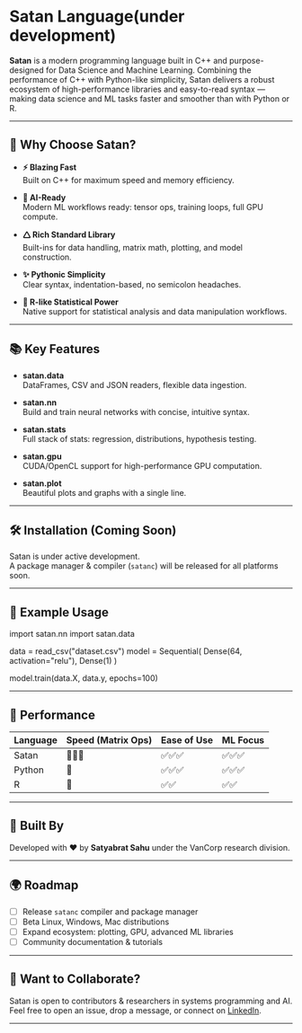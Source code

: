 # Satan Language(under development)

**Satan** is a modern programming language built in C++ and purpose-designed for Data Science and Machine Learning. Combining the performance of C++ with Python-like simplicity, Satan delivers a robust ecosystem of high-performance libraries and easy-to-read syntax — making data science and ML tasks faster and smoother than with Python or R.

---

## 🚀 Why Choose Satan?

- **⚡ Blazing Fast**  
  Built on C++ for maximum speed and memory efficiency.

- **🧠 AI-Ready**  
  Modern ML workflows ready: tensor ops, training loops, full GPU compute.

- **🛆 Rich Standard Library**  
  Built-ins for data handling, matrix math, plotting, and model construction.

- **✨ Pythonic Simplicity**  
  Clear syntax, indentation-based, no semicolon headaches.

- **🔄 R-like Statistical Power**  
  Native support for statistical analysis and data manipulation workflows.

---

## 📚 Key Features

- **satan.data**  
  DataFrames, CSV and JSON readers, flexible data ingestion.

- **satan.nn**  
  Build and train neural networks with concise, intuitive syntax.

- **satan.stats**  
  Full stack of stats: regression, distributions, hypothesis testing.

- **satan.gpu**  
  CUDA/OpenCL support for high-performance GPU computation.

- **satan.plot**  
  Beautiful plots and graphs with a single line.

---

## 🛠️ Installation (Coming Soon)

Satan is under active development.  
A package manager & compiler (`satanc`) will be released for all platforms soon.

---

## 🔧 Example Usage

import satan.nn
import satan.data

data = read_csv("dataset.csv")
model = Sequential(
Dense(64, activation="relu"),
Dense(1)
)

model.train(data.X, data.y, epochs=100)


---

## 🧪 Performance

| Language | Speed (Matrix Ops) | Ease of Use     | ML Focus     |
|----------|--------------------|-----------------|--------------|
| Satan    | 🚀🚀🚀             | ✅✅✅          | ✅✅✅        |
| Python   | 🚀                | ✅✅✅          | ✅✅✅        |
| R        | 🚀                | ✅✅            | ✅✅          |

---

## 🧠 Built By

Developed with ❤️ by **Satyabrat Sahu** under the VanCorp research division.

---

## 🌍 Roadmap

- [ ] Release `satanc` compiler and package manager
- [ ] Beta Linux, Windows, Mac distributions
- [ ] Expand ecosystem: plotting, GPU, advanced ML libraries
- [ ] Community documentation & tutorials

---

## 💬 Want to Collaborate?

Satan is open to contributors & researchers in systems programming and AI.
Feel free to open an issue, drop a message, or connect on [LinkedIn]().

---

